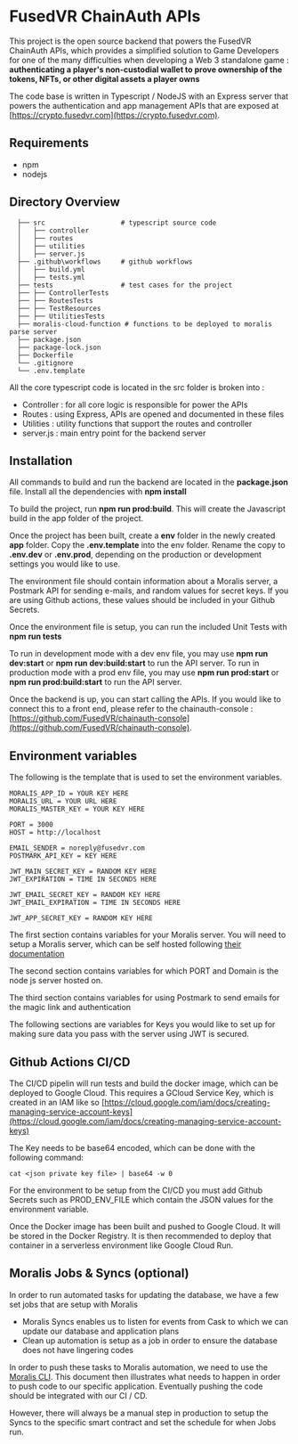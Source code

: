 # FusedVR ChainAuth APIs

This project is the open source backend that powers the FusedVR ChainAuth APIs, which provides a simplified solution to Game Developers for one of the many difficulties when developing a Web 3 standalone game : **authenticating a player's non-custodial wallet to prove ownership of the tokens, NFTs, or other digital assets a player owns**

The code base is written in Typescript / NodeJS with an Express server that powers the authentication and app management APIs that are exposed at [https://crypto.fusedvr.com](https://crypto.fusedvr.com).

## Requirements

- npm
- nodejs

## Directory Overview

```
  ├── src                   # typescript source code
  │   ├── controller
  │   ├── routes
  │   ├── utilities
  │   ├── server.js
  ├── .github\workflows     # github workflows
  │   ├── build.yml
  │   ├── tests.yml
  ├── tests                 # test cases for the project
  ├── ├── ControllerTests 
  ├── ├── RoutesTests
  ├── ├── TestResources
  ├── ├── UtilitiesTests
  ├── moralis-cloud-function # functions to be deployed to moralis parse server
  ├── package.json           
  ├── package-lock.json 
  ├── Dockerfile     
  └── .gitignore
  └── .env.template
```

All the core typescript code is located in the src folder is broken into :
- Controller : for all core logic is responsible for power the APIs
- Routes : using Express, APIs are opened and documented in these files
- Utilities : utility functions that support the routes and controller
- server.js : main entry point for the backend server

## Installation

All commands to build and run the backend are located in the **package.json** file. Install all the dependencies with **npm install**

To build the project, run **npm run prod:build**. This will create the Javascript build in the app folder of the project. 

Once the project has been built, create a **env** folder in the newly created **app** folder. Copy the **.env.template** into the env folder. Rename the copy to **.env.dev** or **.env.prod**, depending on the production or development settings you would like to use. 

The environment file should contain information about a Moralis server, a Postmark API for sending e-mails, and random values for secret keys. If you are using Github actions, these values should be included in your Github Secrets. 

Once the environment file is setup, you can run the included Unit Tests with **npm run tests**

To run in development mode with a dev env file, you may use **npm run dev:start** or **npm run dev:build:start** to run the API server.
To run in production mode with a prod env file, you may use **npm run prod:start** or **npm run prod:build:start** to run the API server.

Once the backend is up, you can start calling the APIs. If you would like to connect this to a front end, please refer to the chainauth-console : [https://github.com/FusedVR/chainauth-console](https://github.com/FusedVR/chainauth-console). 

## Environment variables

The following is the template that is used to set the environment variables. 

```
MORALIS_APP_ID = YOUR KEY HERE
MORALIS_URL = YOUR URL HERE
MORALIS_MASTER_KEY = YOUR KEY HERE

PORT = 3000
HOST = http://localhost

EMAIL_SENDER = noreply@fusedvr.com
POSTMARK_API_KEY = KEY HERE

JWT_MAIN_SECRET_KEY = RANDOM KEY HERE
JWT_EXPIRATION = TIME IN SECONDS HERE

JWT_EMAIL_SECRET_KEY = RANDOM KEY HERE
JWT_EMAIL_EXPIRATION = TIME IN SECONDS HERE

JWT_APP_SECRET_KEY = RANDOM KEY HERE
```

The first section contains variables for your Moralis server. You will need to setup a Moralis server, which can be self hosted following [their documentation](https://v1docs.moralis.io/moralis-dapp/getting-started/self-hosting-moralis-server)

The second section contains variables for which PORT and Domain is the node js server hosted on. 

The third section contains variables for using Postmark to send emails for the magic link and authentication

The following sections are variables for Keys you would like to set up for making sure data you pass with the server using JWT is secured. 

## Github Actions CI/CD
 
The CI/CD pipelin will run tests and build the docker image, which can be deployed to Google Cloud. This requires a GCloud Service Key, which is created in an IAM like so [https://cloud.google.com/iam/docs/creating-managing-service-account-keys](https://cloud.google.com/iam/docs/creating-managing-service-account-keys)

The Key needs to be base64 encoded, which can be done with the following command:

`cat <json private key file> | base64 -w 0`

For the environment to be setup from the CI/CD you must add Github Secrets such as PROD_ENV_FILE which contain the JSON values for the environment variable. 

Once the Docker image has been built and pushed to Google Cloud. It will be stored in the Docker Registry. It is then recommended to deploy that container in a serverless environment like Google Cloud Run. 

## Moralis Jobs & Syncs (optional)

In order to run automated tasks for updating the database, we have a few set jobs that are setup with Moralis

- Moralis Syncs enables us to listen for events from Cask to which we can update our database and application plans
- Clean up automation is setup as a job in order to ensure the database does not have lingering codes

In order to push these tasks to Moralis automation, we need to use the [Moralis CLI](https://v1docs.moralis.io/moralis-dapp/cloud-code/cloud-functions#ide-setup). This document then illustrates what needs to happen in order to push code to our specific application. Eventually pushing the code should be integrated with our CI / CD.

However, there will always be a manual step in production to setup the Syncs to the specific smart contract and set the schedule for when Jobs run. 
